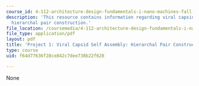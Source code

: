 ```yaml
---
course_id: 4-112-architecture-design-fundamentals-i-nano-machines-fall-2012
description: 'This resource contains information regarding viral capsid self assembly:
  hierarchal pair construction.'
file_location: /coursemedia/4-112-architecture-design-fundamentals-i-nano-machines-fall-2012/f64d77636f28ce842c7dee738b22f628_MIT4_112F12_Doc_Ex1_PH.pdf
file_type: application/pdf
layout: pdf
title: 'Project 1: Viral Capsid Self Assembly: Hierarchal Pair Construction'
type: course
uid: f64d77636f28ce842c7dee738b22f628

---
```

None